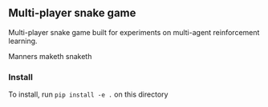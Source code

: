 ## Multi-player snake game

Multi-player snake game built for experiments on multi-agent reinforcement learning.

Manners maketh snaketh

### Install

To install, run
``` pip install -e . ```
on this directory
